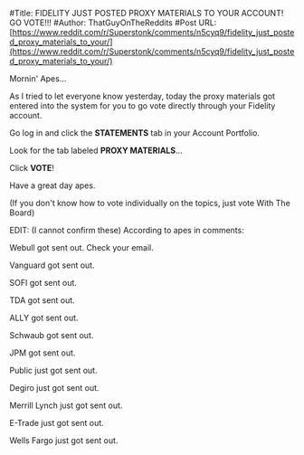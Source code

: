 #Title: FIDELITY JUST POSTED PROXY MATERIALS TO YOUR ACCOUNT! GO VOTE!!!
#Author: ThatGuyOnTheReddits
#Post URL: [https://www.reddit.com/r/Superstonk/comments/n5cyq9/fidelity_just_posted_proxy_materials_to_your/](https://www.reddit.com/r/Superstonk/comments/n5cyq9/fidelity_just_posted_proxy_materials_to_your/)


Mornin' Apes...

As I tried to let everyone know yesterday, today the proxy materials got entered into the system for you to go vote directly through your Fidelity account.

Go log in and click the **STATEMENTS** tab in your Account Portfolio.

Look for the tab labeled **PROXY MATERIALS**...

Click **VOTE**!

Have a great day apes.

(If you don't know how to vote individually on the topics, just vote With The Board)

EDIT: (I cannot confirm these) According to apes in comments:

Webull got sent out. Check your email.

Vanguard got sent out.

SOFI got sent out.

TDA got sent out.

ALLY got sent out.

Schwaub got sent out.

JPM got sent out.

Public just got sent out.

Degiro just got sent out.

Merrill Lynch just got sent out.

E-Trade just got sent out.

Wells Fargo just got sent out.